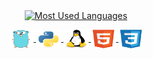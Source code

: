 <div align="center">
  <a href="#">
    <img height="190rem" alt="Most Used Languages" src="https://github-readme-stats.vercel.app/api/top-langs/?username=bmshema&langs_count=6&layout=compact&title_color=c7003e&icon_color=c7003e&text_color=c7003e&bg_color=00000000&border_radius=15&border_color=00000000&hide=jupyter%20notebook"/>
  </a>
  <div style="display: inline_block">
    <p align="center">
      <a href="#">
      <img align="center" alt="Logo do Go" height="30" width="40" title="Go" src="https://github.com/devicons/devicon/blob/v2.15.1/icons/go/go-original.svg">
      </a>
      <a href="#">
      <img align="center" alt="Logo do Python" height="30" width="40" title="Python" src="https://raw.githubusercontent.com/devicons/devicon/master/icons/python/python-original.svg">
      </a>
      <a href="#">
      <img align="center" alt="Logo do Linux" height="30" width="40" title="Linux" src="https://github.com/devicons/devicon/blob/v2.15.1/icons/linux/linux-original.svg">
      </a>
      <a href="#">
      <img align="center" alt="Logo do HTML5" height="30" width="40" title="HTML5" src="https://raw.githubusercontent.com/devicons/devicon/master/icons/html5/html5-original.svg">
      </a>
      <a href="#">
      <img align="center" alt="Logo do CSS3" height="30" width="40" title="CSS3" src="https://raw.githubusercontent.com/devicons/devicon/master/icons/css3/css3-original.svg">
      </a>

  

    
</div> 
